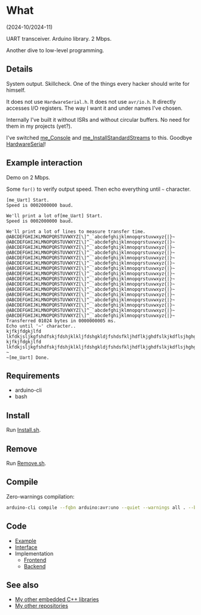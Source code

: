 # What

(2024-10/2024-11)

UART transceiver. Arduino library. 2 Mbps.

Another dive to low-level programming.

## Details

System output. Skillcheck. One of the things every hacker should write
for himself.

It does not use `HardwareSerial.h`. It does not use `avr/io.h`.
It directly accesses I/O registers. The way I want it and under
names I've chosen.

Internally I've built it without ISRs and without circular buffers.
No need for them in my projects (yet?).

I've switched [me_Console][me_Console] and
[me_InstallStandardStreams][me_InstallStandardStreams] to this.
Goodbye [HardwareSerial][HardwareSerial]!

## Example interaction

Demo on 2 Mbps.

Some `for()` to verify output speed. Then echo everything until
`~` character.

```
[me_Uart] Start.
Speed is 0002000000 baud.

We'll print a lot of[me_Uart] Start.
Speed is 0002000000 baud.

We'll print a lot of lines to measure transfer time.
@ABCDEFGHIJKLMNOPQRSTUVWXYZ[\]^_`abcdefghijklmnopqrstuvwxyz{|}~
@ABCDEFGHIJKLMNOPQRSTUVWXYZ[\]^_`abcdefghijklmnopqrstuvwxyz{|}~
@ABCDEFGHIJKLMNOPQRSTUVWXYZ[\]^_`abcdefghijklmnopqrstuvwxyz{|}~
@ABCDEFGHIJKLMNOPQRSTUVWXYZ[\]^_`abcdefghijklmnopqrstuvwxyz{|}~
@ABCDEFGHIJKLMNOPQRSTUVWXYZ[\]^_`abcdefghijklmnopqrstuvwxyz{|}~
@ABCDEFGHIJKLMNOPQRSTUVWXYZ[\]^_`abcdefghijklmnopqrstuvwxyz{|}~
@ABCDEFGHIJKLMNOPQRSTUVWXYZ[\]^_`abcdefghijklmnopqrstuvwxyz{|}~
@ABCDEFGHIJKLMNOPQRSTUVWXYZ[\]^_`abcdefghijklmnopqrstuvwxyz{|}~
@ABCDEFGHIJKLMNOPQRSTUVWXYZ[\]^_`abcdefghijklmnopqrstuvwxyz{|}~
@ABCDEFGHIJKLMNOPQRSTUVWXYZ[\]^_`abcdefghijklmnopqrstuvwxyz{|}~
@ABCDEFGHIJKLMNOPQRSTUVWXYZ[\]^_`abcdefghijklmnopqrstuvwxyz{|}~
@ABCDEFGHIJKLMNOPQRSTUVWXYZ[\]^_`abcdefghijklmnopqrstuvwxyz{|}~
@ABCDEFGHIJKLMNOPQRSTUVWXYZ[\]^_`abcdefghijklmnopqrstuvwxyz{|}~
@ABCDEFGHIJKLMNOPQRSTUVWXYZ[\]^_`abcdefghijklmnopqrstuvwxyz{|}~
@ABCDEFGHIJKLMNOPQRSTUVWXYZ[\]^_`abcdefghijklmnopqrstuvwxyz{|}~
@ABCDEFGHIJKLMNOPQRSTUVWXYZ[\]^_`abcdefghijklmnopqrstuvwxyz{|}~
Transferred 01024 bytes in 0000000005 ms.
Echo until '~' character..
kjfkjfdgkjlfd lkfdkjsljkgfshdfskjfdshjklkljfdshgkldjfshdsfkljhdflkjghdfslkjkdflsjhghgjklsd
kjfkjfdgkjlfd lkfdkjsljkgfshdfskjfdshjklkljfdshgkldjfshdsfkljhdflkjghdfslkjkdflsjhghgjklsd
~
~[me_Uart] Done.
```

## Requirements

  * arduino-cli
  * bash


## Install

Run [Install.sh](Install.sh).


## Remove

Run [Remove.sh](Remove.sh).


## Compile

Zero-warnings compilation:

```bash
arduino-cli compile --fqbn arduino:avr:uno --quiet --warnings all . --build-property compiler.cpp.extra_flags="-std=c++1z"
```

## Code

* [Example][Example]
* [Interface][Interface]
* Implementation
  * [Frontend][Implementation_front]
  * [Backend][Implementation_back]

## See also

* [My other embedded C++ libraries][Embedded]
* [My other repositories][Repos]

[Example]: examples/me_Uart/me_Uart.ino
[Interface]: src/me_Uart.h
[Implementation_front]: src/me_Uart.cpp
[Implementation_back]: src/me_Uart_Freetown.cpp

[me_Console]: https://github.com/martin-eden/Embedded-me_Console
[me_InstallStandardStreams]: https://github.com/martin-eden/Embedded-me_InstallStandardStreams
[HardwareSerial]: https://github.com/arduino/ArduinoCore-avr/blob/master/cores/arduino/HardwareSerial.cpp

[Embedded]: https://github.com/martin-eden/Embedded_Crafts/tree/master/Parts
[Repos]: https://github.com/martin-eden/contents

